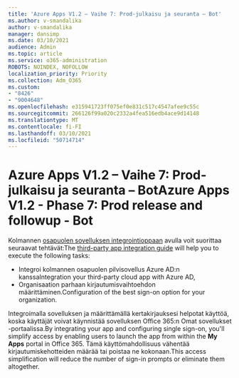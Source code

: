 ```yaml
---
title: 'Azure Apps V1.2 – Vaihe 7: Prod-julkaisu ja seuranta – Bot'
ms.author: v-smandalika
author: v-smandalika
manager: dansimp
ms.date: 03/10/2021
audience: Admin
ms.topic: article
ms.service: o365-administration
ROBOTS: NOINDEX, NOFOLLOW
localization_priority: Priority
ms.collection: Adm_O365
ms.custom:
- "8426"
- "9004648"
ms.openlocfilehash: e315941723ff075ef0e831c517c4547afee9c55c
ms.sourcegitcommit: 266126f99a020c2332a4fea516edb4ace9d14148
ms.translationtype: MT
ms.contentlocale: fi-FI
ms.lasthandoff: 03/10/2021
ms.locfileid: "50714714"
---
```

# <a name="azure-apps-v12---phase-7-prod-release-and-followup---bot"></a><span data-ttu-id="75b79-102">Azure Apps V1.2 – Vaihe 7: Prod-julkaisu ja seuranta – Bot</span><span class="sxs-lookup"><span data-stu-id="75b79-102">Azure Apps V1.2 - Phase 7: Prod release and followup - Bot</span></span>

<span data-ttu-id="75b79-103">Kolmannen [osapuolen sovelluksen integrointioppaan](https://admin.microsoft.com/AdminPortal/Home) avulla voit suorittaa seuraavat tehtävät:</span><span class="sxs-lookup"><span data-stu-id="75b79-103">The [third-party app integration guide](https://admin.microsoft.com/AdminPortal/Home) will help you to execute the following tasks:</span></span> 
- <span data-ttu-id="75b79-104">Integroi kolmannen osapuolen pilvisovellus Azure AD:n kanssa</span><span class="sxs-lookup"><span data-stu-id="75b79-104">Integration your third-party cloud app with Azure AD,</span></span> 
- <span data-ttu-id="75b79-105">Organisaation parhaan kirjautumisvaihtoehdon määrittäminen.</span><span class="sxs-lookup"><span data-stu-id="75b79-105">Configuration of the best sign-on option for your organization.</span></span>

<span data-ttu-id="75b79-106">Integroimalla sovelluksen ja määrittämällä kertakirjauksesi helpotat käyttöä, koska käyttäjät voivat käynnistää  sovelluksen Office 365:n Omat sovellukset -portaalissa.</span><span class="sxs-lookup"><span data-stu-id="75b79-106">By integrating your app and configuring single sign-on, you'll simplify access by enabling users to launch the app from within the **My Apps** portal in Office 365.</span></span> <span data-ttu-id="75b79-107">Tämä käyttömahdollisuus vähentää kirjautumiskehotteiden määrää tai poistaa ne kokonaan.</span><span class="sxs-lookup"><span data-stu-id="75b79-107">This access simplification will reduce the number of sign-in prompts or eliminate them altogether.</span></span>
